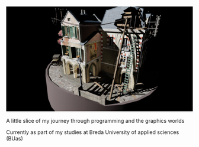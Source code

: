 ![](Images/ExposureCorrectedScene.png)

A little slice of my journey through programming and the graphics worlds

Currently as part of my studies at Breda University of applied sciences (BUas)